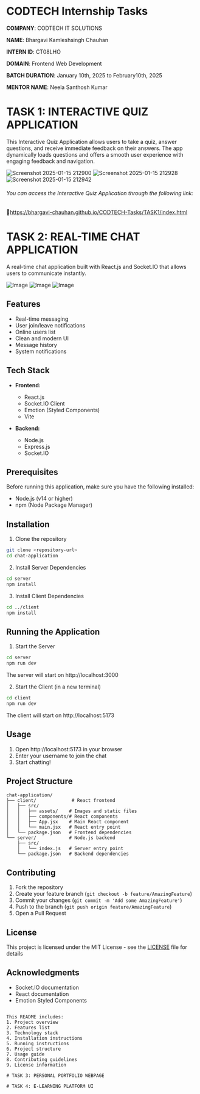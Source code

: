 # CODTECH Internship Tasks 
**COMPANY**: CODTECH IT SOLUTIONS

**NAME**: Bhargavi Kamleshsingh Chauhan

**INTERN ID**: CT08LHO

**DOMAIN**: Frontend Web Development

**BATCH DURATION**: January 10th, 2025 to February10th, 2025

**MENTOR NAME**: Neela Santhosh Kumar

# TASK 1: INTERACTIVE QUIZ APPLICATION
This Interactive Quiz Application allows users to take a quiz, answer questions, and receive immediate feedback on their answers. The app dynamically loads questions and offers a smooth user experience with 
engaging feedback and navigation.

![Screenshot 2025-01-15 212900](https://github.com/user-attachments/assets/d39eee14-c08a-414e-95e5-24f73f55443a)
![Screenshot 2025-01-15 212928](https://github.com/user-attachments/assets/368cd152-ca6d-495e-b1b0-cf90d6941418)
![Screenshot 2025-01-15 212942](https://github.com/user-attachments/assets/270f51a6-d4f5-4ed5-9de4-0231c270b5f6)

###### You can access the *Interactive Quiz Application* through the following link:
 🔗https://bhargavi-chauhan.github.io/CODTECH-Tasks/TASK1/index.html

# TASK 2: REAL-TIME CHAT APPLICATION
A real-time chat application built with React.js and Socket.IO that allows users to communicate instantly.

![Image](https://github.com/user-attachments/assets/d60a6428-ebf6-4128-aaf3-8cf12c73e458)
![Image](https://github.com/user-attachments/assets/720ab601-97a6-4cd2-ad77-bc36a8df0391)
![Image](https://github.com/user-attachments/assets/70187042-e728-4af5-83ca-746c9fcb3799)
## Features

- Real-time messaging
- User join/leave notifications
- Online users list
- Clean and modern UI
- Message history
- System notifications

## Tech Stack

- **Frontend:**
  - React.js
  - Socket.IO Client
  - Emotion (Styled Components)
  - Vite

- **Backend:**
  - Node.js
  - Express.js
  - Socket.IO

## Prerequisites

Before running this application, make sure you have the following installed:
- Node.js (v14 or higher)
- npm (Node Package Manager)

## Installation

1. Clone the repository
```bash
git clone <repository-url>
cd chat-application
```

2. Install Server Dependencies
```bash
cd server
npm install
```

3. Install Client Dependencies
```bash
cd ../client
npm install
```

## Running the Application

1. Start the Server
```bash
cd server
npm run dev
```
The server will start on http://localhost:3000

2. Start the Client (in a new terminal)
```bash
cd client
npm run dev
```
The client will start on http://localhost:5173

## Usage

1. Open http://localhost:5173 in your browser
2. Enter your username to join the chat
3. Start chatting!

## Project Structure

```
chat-application/
├── client/             # React frontend
│   ├── src/
│   │   ├── assets/    # Images and static files
│   │   ├── components/# React components
│   │   ├── App.jsx    # Main React component
│   │   └── main.jsx   # React entry point
│   └── package.json   # Frontend dependencies
└── server/            # Node.js backend
    ├── src/
    │   └── index.js   # Server entry point
    └── package.json   # Backend dependencies
```

## Contributing

1. Fork the repository
2. Create your feature branch (`git checkout -b feature/AmazingFeature`)
3. Commit your changes (`git commit -m 'Add some AmazingFeature'`)
4. Push to the branch (`git push origin feature/AmazingFeature`)
5. Open a Pull Request

## License

This project is licensed under the MIT License - see the [LICENSE](LICENSE) file for details

## Acknowledgments

- Socket.IO documentation
- React documentation
- Emotion Styled Components
```

This README includes:
1. Project overview
2. Features list
3. Technology stack
4. Installation instructions
5. Running instructions
6. Project structure
7. Usage guide
8. Contributing guidelines
9. License information

# TASK 3: PERSONAL PORTFOLIO WEBPAGE

# TASK 4: E-LEARNING PLATFORM UI
